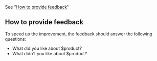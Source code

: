 See "[How to provide feedback](#how-to-provide-feedback)"

## How to provide feedback

To speed up the improvement, the feedback should answer the following questions:


* What did you like about $product?
* What didn't you like about $product?
